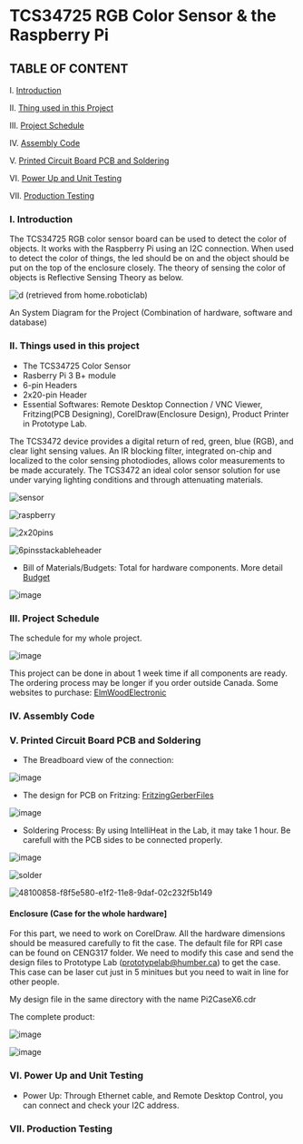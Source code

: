 
# TCS34725 RGB Color Sensor & the Raspberry Pi
## TABLE OF CONTENT
I.   [Introduction](#i-introduction)

II.  [Thing used in this Project](#ii-things-used-in-this-project)

III. [Project Schedule](#iii-overheat-sensor-schedule)

IV.  [Assembly Code](#iv-assembly-code)

V.   [Printed Circuit Board PCB and Soldering](#v-printed-circuit-board-pcb-and-soldering)

VI.  [Power Up and Unit Testing](#vi-power-up-and-unit-testing)

VII. [Production Testing](#vii-production-testing)

### I. Introduction
The TCS34725 RGB color sensor board can be used to detect the color of objects. It works with the Raspberry Pi using an I2C connection.  When used to detect the color of things, the led should be on and the object should be put on the top of the enclosure closely. The theory of sensing the color of objects is Reflective Sensing Theory as below.

![d](https://user-images.githubusercontent.com/43184936/49826532-1f102780-fd55-11e8-8695-47e925f3c31f.png)
(retrieved from home.roboticlab)

An System Diagram for the Project (Combination of hardware, software and database)



### II. Things used in this project
- The TCS34725 Color Sensor
- Rasberry Pi 3 B+ module
- 6-pin Headers
- 2x20-pin Header
- Essential Softwares: Remote Desktop Connection / VNC Viewer, Fritzing(PCB Designing), CorelDraw(Enclosure Design), Product Printer in Prototype Lab.

The TCS3472 device provides a digital return of red, green, blue (RGB), and clear light sensing values. An IR blocking filter, integrated on-chip and localized to the color sensing photodiodes, allows color measurements to be made accurately. The TCS3472 an ideal color sensor solution for use under varying lighting conditions and through attenuating materials. 

![sensor](https://user-images.githubusercontent.com/43184936/49824796-e2dac800-fd50-11e8-8d7f-00377f148ccd.jpg)

![raspberry](https://user-images.githubusercontent.com/43184936/49824862-0a319500-fd51-11e8-9716-404b64f69bb5.jpg)

![2x20pins](https://user-images.githubusercontent.com/43184936/49826920-12d89a00-fd56-11e8-876b-23ddb2447342.jpeg)

![6pinsstackableheader](https://user-images.githubusercontent.com/43184936/49826921-13713080-fd56-11e8-9ddc-2c08ae6f2c13.jpg)

- Bill of Materials/Budgets: Total for hardware components. More detail <a href="https://github.com/SuongLuong/Portable-Color-Dectection-Device/files/2669320/Buget317.xlsx">Budget</a>

![image](https://user-images.githubusercontent.com/43184936/49828283-7dd7a000-fd59-11e8-9aae-924e75a76793.png)


### III. Project Schedule

The schedule for my whole project. 

![image](https://user-images.githubusercontent.com/43184936/49830020-06f0d600-fd5e-11e8-9068-03cf894a4bb1.png)

This project can be done in about 1 week time if all components are ready. The ordering process may be longer if you order outside Canada. Some websites to purchase: <a href="https://elmwoodelectronics.ca/">ElmWoodElectronic</a>

### IV. Assembly Code

### V. Printed Circuit Board PCB and Soldering
- The Breadboard view of the connection:

![image](https://user-images.githubusercontent.com/43184936/49830355-ee34f000-fd5e-11e8-82f9-a9ec99e9e771.png)

- The design for PCB on Fritzing: <a href="https://github.com/SuongLuong/Portable-Color-Dectection-Device/files/2669423/gerberfiles.zip">FritzingGerberFiles</a>

![image](https://user-images.githubusercontent.com/43184936/49830428-250b0600-fd5f-11e8-8b99-ff5a83d2960c.png)

- Soldering Process: By using IntelliHeat in the Lab, it may take 1 hour. Be carefull with the PCB sides to be connected properly.

![image](https://user-images.githubusercontent.com/43184936/49830749-107b3d80-fd60-11e8-8114-dd1dacf86bb6.png)

![solder](https://user-images.githubusercontent.com/43184936/49830819-3ef91880-fd60-11e8-87f6-ffeedf95c4a3.jpeg)

![48100858-f8f5e580-e1f2-11e8-9daf-02c232f5b149](https://user-images.githubusercontent.com/43184936/49830858-618b3180-fd60-11e8-88bf-d1194a70eeca.jpeg)

#### Enclosure (Case for the whole hardware]

For this part, we need to work on CorelDraw. All the hardware dimensions should be measured carefully to fit the case. The default file for RPI case can be found on CENG317 folder. We need to modify this case and send the design files to Prototype Lab (prototypelab@humber.ca) to get the case. This case can be laser cut just in 5 minitues but you need to wait in line for other people.

My design file in the same directory with the name Pi2CaseX6.cdr

The complete product:

![image](https://user-images.githubusercontent.com/43184936/49831439-e62a7f80-fd61-11e8-8572-3d28de42fa03.png)

![image](https://user-images.githubusercontent.com/43184936/49831448-eb87ca00-fd61-11e8-98b0-95c825fcbdde.png)
      
### VI. Power Up and Unit Testing
- Power Up: Through Ethernet cable, and Remote Desktop Control, you can connect and check your I2C address.

### VII. Production Testing
